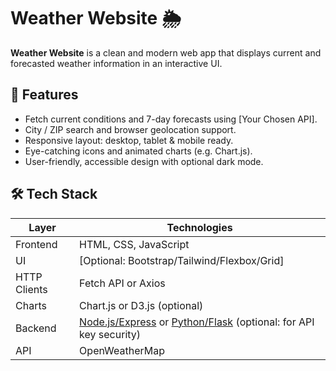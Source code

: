 # Weather Website 🌦️

**Weather Website** is a clean and modern web app that displays current and forecasted weather information in an interactive UI.

## 🚀 Features

- Fetch current conditions and 7-day forecasts using [Your Chosen API].
- City / ZIP search and browser geolocation support.
- Responsive layout: desktop, tablet & mobile ready.
- Eye-catching icons and animated charts (e.g. Chart.js).
- User-friendly, accessible design with optional dark mode.

## 🛠️ Tech Stack

| Layer         | Technologies                 |
|--------------|------------------------------|
| Frontend     | HTML, CSS, JavaScript        |
| UI           | [Optional: Bootstrap/Tailwind/Flexbox/Grid] |
| HTTP Clients | Fetch API or Axios           |
| Charts       | Chart.js or D3.js (optional)|
| Backend      | [Node.js/Express](#) or [Python/Flask](#) (optional: for API key security) |
| API          | OpenWeatherMap |
